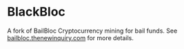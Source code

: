 # BlackBloc

A fork of BailBloc
Cryptocurrency mining for bail funds. See [bailbloc.thenewinquiry.com](https://bailbloc.thenewinquiry.com) for more details.
